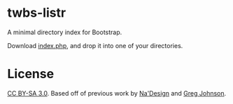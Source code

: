 # twbs-listr

A minimal directory index for Bootstrap.

Download [index.php](https://raw.githubusercontent.com/citrusui/twbs-listr/master/index.php), and drop it into one of your directories.

# License

[CC BY-SA 3.0](https://creativecommons.org/licenses/by-sa/3.0/us/). Based off of previous work by [Na'Design](http://nadesign.net/listr/) and [Greg Johnson](https://web.archive.org/web/20140219190055/http://greg-j.com/phpdl).
